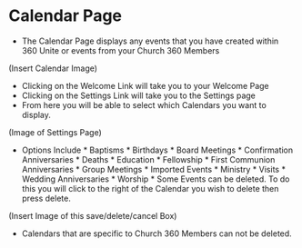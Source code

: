 # Calendar Page

  * The Calendar Page displays any events that you have created within 360 Unite or events from your Church 360 Members

(Insert Calendar Image)

   * Clicking on the Welcome Link will take you to your Welcome Page
   * Clicking on the Settings Link will take you to the Settings page
   * From here you will be able to select which Calendars you want to display.

(Image of Settings Page)

   * Options Include
    * Baptisms
    * Birthdays
    * Board Meetings
    * Confirmation Anniversaries
    * Deaths
    * Education
    * Fellowship
    * First Communion Anniversaries
    * Group Meetings
    * Imported Events
    * Ministry
    * Visits
    * Wedding Anniversaries
    * Worship
    * Some Events can be deleted.  To do this you will click to the right of the Calendar you wish to delete then press delete.

(Insert Image of this save/delete/cancel Box)

   * Calendars that are specific to Church 360 Members can not be deleted.
 